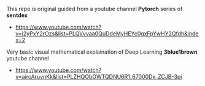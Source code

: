 This repo is original guided from a youtube channel **Pytorch** series of **sentdex** 
- https://www.youtube.com/watch?v=i2yPxY2rOzs&list=PLQVvvaa0QuDdeMyHEYc0gxFpYwHY2Qfdh&index=2

Very basic visual mathematical explaination of Deep Learning **3blue1brown** youtube channel
- https://www.youtube.com/watch?v=aircAruvnKk&list=PLZHQObOWTQDNU6R1_67000Dx_ZCJB-3pi

